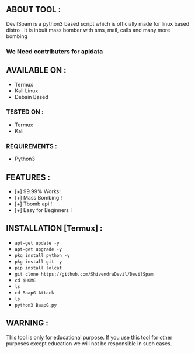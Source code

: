 ## ABOUT TOOL :

DevilSpam is a python3 based script which is officially made for linux based distro . It is inbuit mass bomber with sms, mail, calls and many more bombing 
### We Need contributers for apidata

## AVAILABLE ON :

* Termux
* Kali Linux
* Debain Based

### TESTED ON :

* Termux
* Kali

### REQUIREMENTS :
* Python3

## FEATURES :
* [+] 99.99% Works!
* [+] Mass Bombing !
* [+] Tbomb api !
* [+] Easy for Beginners !

## INSTALLATION [Termux] :

* `apt-get update -y`
* `apt-get upgrade -y`
* `pkg install python -y`
* `pkg install git -y`
* `pip install lolcat`
* `git clone https://github.com/ShivendraDevil/DevilSpam`
* `cd $HOME`
* `ls`
* `cd BaapG-Attack`
* `ls`
* `python3 BaapG.py`


## WARNING : 
This tool is only for educational purpose. If you use this tool for other purposes except education we will not be responsible in such cases.
